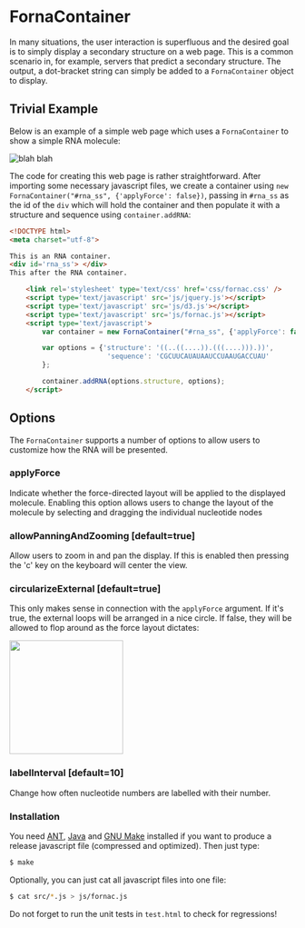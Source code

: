 # FornaContainer

In many situations, the user interaction is superfluous and the desired goal is to simply display a secondary structure on a web page. This is a common scenario in, for example, servers that predict a secondary structure. The output, a dot-bracket string can simply be added to a `FornaContainer` object to display.

## Trivial Example

Below is an example of a simple web page which uses a `FornaContainer` to show a simple RNA molecule:

![blah blah](https://raw.githubusercontent.com/pkerpedjiev/fornac/develop/doc/img/forna-container-screenshot.png "An example of the FornaContainer")

The code for creating this web page is rather straightforward. After importing some necessary javascript files, we create a container using `new FornaContainer("#rna_ss", {'applyForce': false})`, passing in `#rna_ss` as the id of the `div` which will hold the container and then populate it with a structure and sequence using `container.addRNA`:

```html
<!DOCTYPE html>
<meta charset="utf-8">

This is an RNA container.
<div id='rna_ss'> </div>
This after the RNA container.

    <link rel='stylesheet' type='text/css' href='css/fornac.css' />
    <script type='text/javascript' src='js/jquery.js'></script>
    <script type='text/javascript' src='js/d3.js'></script>
    <script type='text/javascript' src='js/fornac.js'></script>
    <script type='text/javascript'>
        var container = new FornaContainer("#rna_ss", {'applyForce': false});

        var options = {'structure': '((..((....)).(((....))).))',
                        'sequence': 'CGCUUCAUAUAAUCCUAAUGACCUAU'
        };

        container.addRNA(options.structure, options);
    </script>
```
## Options

The `FornaContainer` supports a number of options to allow users to customize how the RNA will be presented.

### applyForce

Indicate whether the force-directed layout will be applied to the displayed molecule. Enabling this option allows users to change the layout of the molecule by selecting and dragging the individual nucleotide nodes

### allowPanningAndZooming [default=true]

Allow users to zoom in and pan the display. If this is enabled then pressing the 'c' key on the keyboard will center the view.

### circularizeExternal [default=true]

This only makes sense in connection with the `applyForce` argument. If it's true, the external loops will be arranged in a nice circle. If false, they will be allowed to flop around as the force layout dictates:

<img src="https://github.com/pkerpedjiev/fornac/blob/master/doc/img/uncircularized_exterior.png" width=200 align=center />

### labelInterval [default=10]

Change how often nucleotide numbers are labelled with their number.

### Installation

You need [ANT](http://ant.apache.org/), [Java](http://java.com) and [GNU Make](https://www.gnu.org/software/make/) installed if you want to produce a release javascript file (compressed and optimized). Then just type:
```sh
$ make
```
Optionally, you can just cat all javascript files into one file:
```sh
$ cat src/*.js > js/fornac.js
```
Do not forget to run the unit tests in `test.html` to check for regressions!
